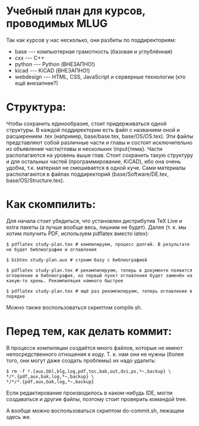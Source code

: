 Учебный план для курсов, проводимых MLUG
====

Так как курсов у нас несколько, они разбиты по поддиректориям:

- base --- компьютерная грамотность (базовая и углублённая)
- cxx --- C++
- python --- Python (ВНЕЗАПНО!)
- kicad --- KiCAD (ВНЕЗАПНО!)
- webdesign --- HTML, CSS, JavaScript и серверные технологии (кто ещё внезапнее?)

Структура:
====

Чтобы сохранить единообразие, стоит придерживаться одной структуры. В каждой поддиректории есть файл с названием оной и расширением .tex (например, base/base.tex, base/OS/OS.tex). Эти файлы представляют собой различные части и главы и состоят исключительно из объявления части/главы и 
нескольких \input{тема}. Части располагаются на уровень выше глав. Стоит сохранить такую структуру и для остальных частей (программирование, KiCAD), ибо она очень удобна, т.к. материал не смешивается в одной куче. Сами материалы располагаются в файлах поддиректорий (base/Software/DE.tex, base/OS/Structure.tex).


Как скомпилить:
====

Для начала стоит убедиться, что установлен дистрибутив TeX Live и extra пакеты (а лучше вообще весь, лишним не будет). Далее (т. к. мы хотим получить PDF, используем pdflatex вместо latex):

    $ pdflatex study-plan.tex # компилируем, процесс долгий. В результате не будет библиографии и оглавления

    $ bibtex study-plan.aux # строим базу с библиографией

    $ pdflatex study-plan.tex # рекомпилируем, теперь в документе появится оглавление и библиография, но первый пункт оглавления будет заменён на какую-то хрень. Рекомпиляция намного быстрее

    $ pdflatex study-plan.tex # ещё раз рекомпилируем, теперь оглавление в порядке

Можно также воспользоваться скриптом compile.sh.


Перед тем, как делать коммит:
====

В процессе компиляции создаётся много файлов, которые не имеют непосредственного отношения к коду. Т. к. нам они не нужны (более того, они могут даже создать проблемы) их надо удалить:

    $ rm -f *.{aux,bbl,blg,log,pdf,toc,bak,out,dvi,ps,*~,backup} \
    */*.{pdf,aux,bak,log,*~,backup} \
    */*/*.{pdf,aux,bak,log,*~,backup}

Если редактирование производилось в каком-нибудь IDE, могли создаваться и другие файлы, поэтому стоит проверить командой tree.

А вообще можно воспользоваться скриптом do-commit.sh, лежащем здесь же.
